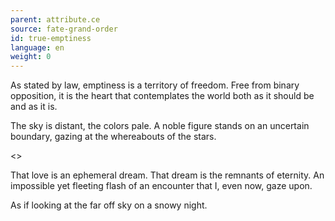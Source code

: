 ```yaml
---
parent: attribute.ce
source: fate-grand-order
id: true-emptiness
language: en
weight: 0
---
```


As stated by law, emptiness is a territory of freedom.
Free from binary opposition, it is the heart that contemplates the world both as it should be and as it is.

The sky is distant, the colors pale.
A noble figure stands on an uncertain boundary, gazing at the whereabouts of the stars.

<>

That love is an ephemeral dream.
That dream is the remnants of eternity.
An impossible yet fleeting flash of an encounter that I, even now, gaze upon.

As if looking at the far off sky on a snowy night.
